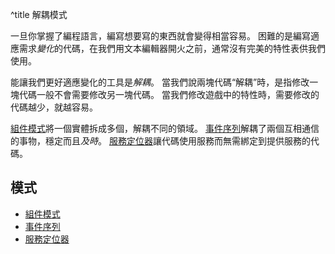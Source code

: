 ﻿^title 解耦模式

一旦你掌握了編程語言，編寫想要寫的東西就會變得相當容易。
困難的是編寫適應需求*變化*的代碼，在我們用文本編輯器開火之前，通常沒有完美的特性表供我們使用。

能讓我們更好適應變化的工具是*解耦*。
當我們說兩塊代碼“解耦”時，是指修改一塊代碼一般不會需要修改另一塊代碼。
當我們修改遊戲中的特性時，需要修改的代碼越少，就越容易。

[組件模式](component.html)將一個實體拆成多個，解耦不同的領域。
[事件序列](event-queue.html)解耦了兩個互相通信的事物，穩定而且*及時*。
[服務定位器](service-locator.html)讓代碼使用服務而無需綁定到提供服務的代碼。

## 模式

* [組件模式](component.html)
* [事件序列](event-queue.html)
* [服務定位器](service-locator.html)
